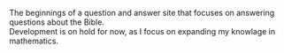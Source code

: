 The beginnings of a question and answer site that focuses on answering questions about the Bible.<br/>
Development is on hold for now, as I focus on expanding my knowlage in mathematics.
